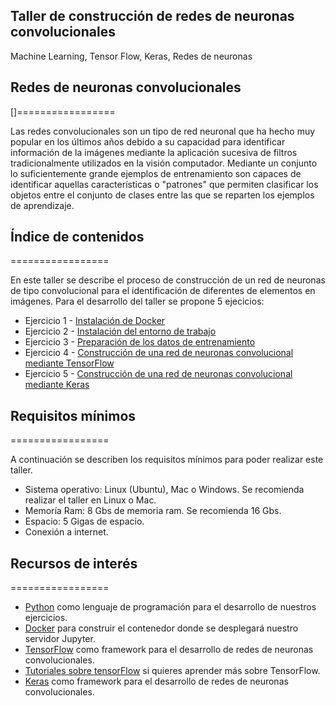 ## Taller de construcción de redes de neuronas convolucionales 

Machine Learning, Tensor Flow, Keras, Redes de neuronas

## Redes de neuronas convolucionales
[]=================

Las redes convolucionales son un tipo de red neuronal que ha hecho muy popular en los últimos años debido a su capacidad para identificar información de la imágenes mediante la aplicación sucesiva de filtros tradicionalmente utilizados en la visión computador. Mediante un conjunto lo suficientemente grande ejemplos de entrenamiento son capaces de identificar aquellas características o "patrones" que permiten clasificar los objetos entre el conjunto de clases entre las que se reparten los ejemplos de aprendizaje.

## Índice de contenidos
=================

En este taller se describe el proceso de construcción de un red de neuronas de tipo convolucional para el identificación de diferentes de elementos en imágenes. Para el desarrollo del taller se propone 5 ejecicios:

* Ejercicio 1 - [Instalación de Docker](./exercises/exercise_1.md)
* Ejercicio 2 - [Instalación del entorno de trabajo](./exercises/exercise_2.md)
* Ejercicio 3 - [Preparación de los datos de entrenamiento](./exercises/exercise_3.md)
* Ejercicio 4 - [Construcción de una red de neuronas convolucional mediante TensorFlow](./exercises/exercise_4.md)
* Ejercicio 5 - [Construcción de una red de neuronas convolucional mediante Keras](./exercises/exercise_5.md)

## Requisitos mínimos
=================

A continuación se describen los requisitos mínimos para poder realizar este taller. 

* Sistema operativo: Linux (Ubuntu), Mac o Windows. Se recomienda realizar el taller en Linux o Mac. 
* Memoría Ram: 8 Gbs de memoria ram. Se recomienda 16 Gbs. 
* Espacio: 5 Gigas de espacio. 
* Conexión a internet.

## Recursos de interés
=================

- [Python](https://www.python.org/) como lenguaje de programación para el desarrollo de nuestros ejercicios.
- [Docker](https://docs.docker.com/) para construir el contenedor donde se desplegará nuestro servidor Jupyter.
- [TensorFlow](https://www.tensorflow.org/) como framework para el desarrollo de redes de neuronas convolucionales.
- [Tutoriales sobre tensorFlow](https://www.tensorflow.org/tutorials) si quieres aprender más sobre TensorFlow.
- [Keras](https://keras.io/) como framework para el desarrollo de redes de neuronas convolucionales.

